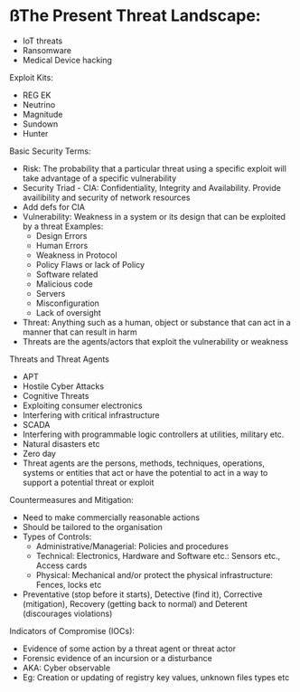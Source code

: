 # ßThe Present Threat Landscape:


- IoT threats
- Ransomware
- Medical Device hacking

Exploit Kits:
- REG EK
- Neutrino
- Magnitude
- Sundown
- Hunter

Basic Security Terms:
- Risk: The probability that a particular threat using a specific exploit will take advantage of a specific vulnerability
- Security Triad - CIA: Confidentiality, Integrity and Availability. Provide availibility and security of network resources
- Add defs for CIA
- Vulnerability: Weakness in a system or its design that can be exploited by a threat
    Examples:
    - Design Errors
    - Human Errors
    - Weakness in Protocol
    - Policy Flaws or lack of Policy
    - Software related
    - Malicious code
    - Servers
    - Misconfiguration
    - Lack of oversight
- Threat: Anything such as a human, object or substance that can act in a manner that can result in harm
- Threats are the agents/actors that exploit the vulnerability or weakness

Threats and Threat Agents
- APT
- Hostile Cyber Attacks
- Cognitive Threats
- Exploiting consumer electronics
- Interfering with critical infrastructure
- SCADA
- Interfering with programmable logic controllers at utilities, military etc.
- Natural disasters etc
- Zero day
- Threat agents are the persons, methods, techniques, operations, systems or entities that act or have the potential to act in a way to support a potential threat or exploit

Countermeasures and Mitigation:
- Need to make commercially reasonable actions
- Should be tailored to the organisation
- Types of Controls:
    - Administrative/Managerial: Policies and procedures
    - Technical: Electronics, Hardware and Software etc.: Sensors etc., Access cards
    - Physical: Mechanical and/or protect the physical infrastructure: Fences, locks etc
- Preventative (stop before it starts), Detective (find it), Corrective (mitigation), Recovery (getting back to normal) and Deterent (discourages violations)

Indicators of Compromise (IOCs):
- Evidence of some action by a threat agent or threat actor
- Forensic evidence of an incursion or a disturbance
- AKA: Cyber observable
- Eg: Creation or updating of registry key values, unknown files types etc

